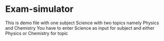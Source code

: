 # Exam-simulator
This is demo file with one subject Science with  two topics namely Physics and Chemistry
You have to enter Science as input for subject and either Physics or Chemistry for topic
